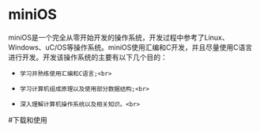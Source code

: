 # miniOS
miniOS是一个完全从零开始开发的操作系统，开发过程中参考了Linux、Windows、uC/OS等操作系统。miniOS使用汇编和C开发，并且尽量使用C语言进行开发。开发该操作系统的主要有以下几个目的：<br>
*     学习并熟练使用汇编和C语言;<br>
*     学习计算机组成原理以及使用部分数据结构;<br>
*     深入理解计算机操作系统以及相关知识。<br>

#下载和使用
